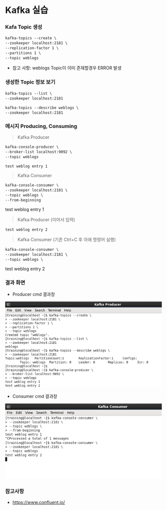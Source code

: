 # Kafka 실습

### Kafa Topic 생성
```
kafka-topics --create \
--zookeeper localhost:2181 \
--replication-factor 1 \
--partitions 1 \
--topic weblogs
```
- 참고 사항: weblogs Topic이 이미 존재할경우 ERROR 발생

### 생성한 Topic 정보 보기
```
kafka-topics --list \
--zookeeper localhost:2181
```

```
kafka-topics --describe weblogs \
--zookeeper localhost:2181
```

### 메시지 Producing, Consuming 
> Kafka Producer
```
kafka-console-producer \
--broker-list localhost:9092 \
--topic weblogs
```
```
test weblog entry 1
```

> Kafka Consumer 
```
kafka-console-consumer \
--zookeeper localhost:2181 \
--topic weblogs \
--from-beginning
```
test weblog entry 1

> Kafka Producer (이어서 입력)
```
test weblog entry 2
```

> Kafka Consumer (기존 Ctrl+C 후 아래 명령어 실행)
```
kafka-console-consumer \
--zookeeper localhost:2181 \
--topic weblogs \
```
test weblog entry 2


### 결과 화면
- Producer cmd 결과창

![screenshot_producer](./screenshot_p.PNG)

- Consumer cmd 결과창

![screenshot_consumer](./screenshot_c.PNG)


### 참고사항
- https://www.confluent.io/
